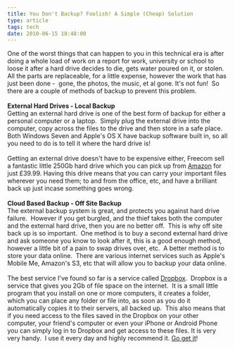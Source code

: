 ```yaml
---
title: You Don't Backup? Foolish! A Simple (Cheap) Solution
type: article
tags: tech
date: 2010-06-15 18:48:00
---
```


One of the worst things that can happen to you in this technical era is after doing a whole load of work on a report for work, university or school to loose it after a hard drive decides to die, gets water poured on it, or stolen. All the parts are replaceable, for a little expense, however the work that has just been done - &nbsp;gone, the photos, the music, et al gone. It's not fun! &nbsp;So there are a couple of methods of backup to prevent this problem.<br /><br /><b>External Hard Drives - Local Backup</b><br />Getting an external hard drive is one of the best form of backup for either a personal computer or a laptop. &nbsp;Simply plug the external drive into the computer, copy across the files to the drive and then store in a safe place. Both Windows Seven and Apple's OS X have backup software built in, so all you need to do is to tell it where the hard drive is!<br /><br />Getting an external drive doesn't have to be expensive either, Freecom sell a fantastic little 250Gb hard drive which you can pick up from <a href="https://www.amazon.co.uk/Freecom-33575-Mobile-Drive-Classic/dp/B002Q04FU8/ref=sr_1_6?ie=UTF8&amp;s=electronics&amp;qid=1276626103&amp;sr=1-6">Amazon</a>&nbsp;for just &pound;39.99. Having this drive means that you can carry your important files wherever you need them; to and from the office, etc, and have a brilliant back up just incase something goes wrong.<br /><br /><b>Cloud Based Backup - Off Site Backup</b><br />The external backup system is great, and protects you against hard drive failure. &nbsp;However if you get burgled, and the thief takes both the computer and the external hard drive, then you are no better off. &nbsp;This is why off site back up is so important. &nbsp;One method is to buy a second external hard drive and ask someone you know to look after it, this is a good enough method, however a little bit of a pain to swap drives over, etc. &nbsp;A better method is to store your data online. &nbsp;There are various internet services such as Apple's Mobile Me, Amazon's S3, etc that will allow you to backup your data online.<br /><br />The best service I've found so far is a service called <a href="https://www.dropbox.com/referrals/NTE2MzQzOQ">Dropbox</a>. &nbsp;Dropbox is a service that gives you 2Gb of file space on the internet. &nbsp;It is a small little program that you install on one or more computers, it creates a folder, which you can place any folder or file into, as soon as you do it automatically copies it to their servers, all backed up. &nbsp;This also means that if you need access to the files saved in the Dropbox on your other computer, your friend's computer or even your iPhone or Android Phone you can simply log in to Dropbox and get access to these files. It is very very handy. &nbsp;I use it every day and highly recommend it. <a href="https://www.dropbox.com/referrals/NTE2MzQzOQ">Go get it</a>!
